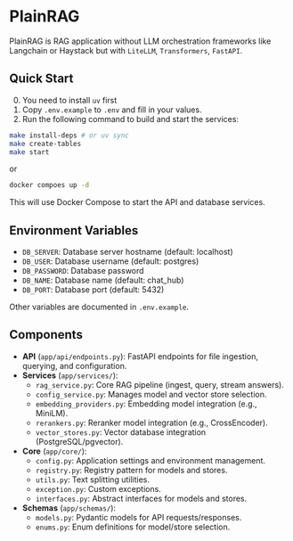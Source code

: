 # PlainRAG

PlainRAG is RAG application without LLM orchestration frameworks like Langchain or Haystack but with `LiteLLM`, `Transformers`, `FastAPI`.

## Quick Start

0. You need to install `uv` first
1. Copy `.env.example` to `.env` and fill in your values.
2. Run the following command to build and start the services:

```bash
make install-deps # or uv sync
make create-tables
make start
```

or

```bash
docker compoes up -d
```

This will use Docker Compose to start the API and database services.

## Environment Variables

- `DB_SERVER`: Database server hostname (default: localhost)
- `DB_USER`: Database username (default: postgres)
- `DB_PASSWORD`: Database password
- `DB_NAME`: Database name (default: chat_hub)
- `DB_PORT`: Database port (default: 5432)

Other variables are documented in `.env.example`.

## Components

- **API** (`app/api/endpoints.py`): FastAPI endpoints for file ingestion, querying, and configuration.
- **Services** (`app/services/`):
  - `rag_service.py`: Core RAG pipeline (ingest, query, stream answers).
  - `config_service.py`: Manages model and vector store selection.
  - `embedding_providers.py`: Embedding model integration (e.g., MiniLM).
  - `rerankers.py`: Reranker model integration (e.g., CrossEncoder).
  - `vector_stores.py`: Vector database integration (PostgreSQL/pgvector).
- **Core** (`app/core/`):
  - `config.py`: Application settings and environment management.
  - `registry.py`: Registry pattern for models and stores.
  - `utils.py`: Text splitting utilities.
  - `exception.py`: Custom exceptions.
  - `interfaces.py`: Abstract interfaces for models and stores.
- **Schemas** (`app/schemas/`):
  - `models.py`: Pydantic models for API requests/responses.
  - `enums.py`: Enum definitions for model/store selection.

